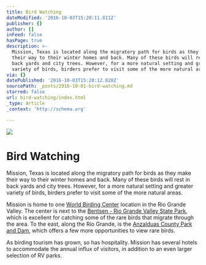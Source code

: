 ```yaml
---
title: Bird Watching
dateModified: '2016-10-03T15:28:11.811Z'
publisher: {}
author: []
inFeed: false
hasPage: true
description: >-
  Mission, Texas is located along the migratory path for birds as they make
  their way to their winter homes and back. Many of these birds will rest in
  back yards and city trees. However, for a more natural setting and greater
  variety of birds, birders prefer to visit some of the more natural areas.
via: {}
datePublished: '2016-10-03T15:28:12.820Z'
sourcePath: _posts/2016-10-01-bird-watching.md
starred: false
url: bird-watching/index.html
_type: Article
_context: 'http://schema.org'

---
```

![](https://the-grid-user-content.s3-us-west-2.amazonaws.com/59fc0292-24c0-4b2c-9806-48bb61fbb9f2.jpg)

# Bird Watching

Mission, Texas is located along the migratory path for birds as they make their way to their winter homes and back. Many of these birds will rest in back yards and city trees. However, for a more natural setting and greater variety of birds, birders prefer to visit some of the more natural areas.

Mission is home to one [World Birding Center][0] location in the Rio Grande Valley. The center is next to the [Bentsen - Rio Grande Valley State Park][1], which is excellent for catching some of the rare birds that migrate through the area. To the east, along the Rio Grande, is the [Anzalduas County Park and Dam][2], which offers a few more opportunities to view rare birds.

As birding tourism has grown, so has hospitality. Mission has several hotels to accommodate the annual influx of visitors, in addition to an even larger selection of RV parks.

[0]: https://sites.google.com/a/missiontexas.net/public/attractions/world-birding-center
[1]: https://sites.google.com/a/missiontexas.net/public/attractions/bentsen---rio-grande-valley-state-park
[2]: https://sites.google.com/a/missiontexas.net/public/attractions/anzalduas-county-park